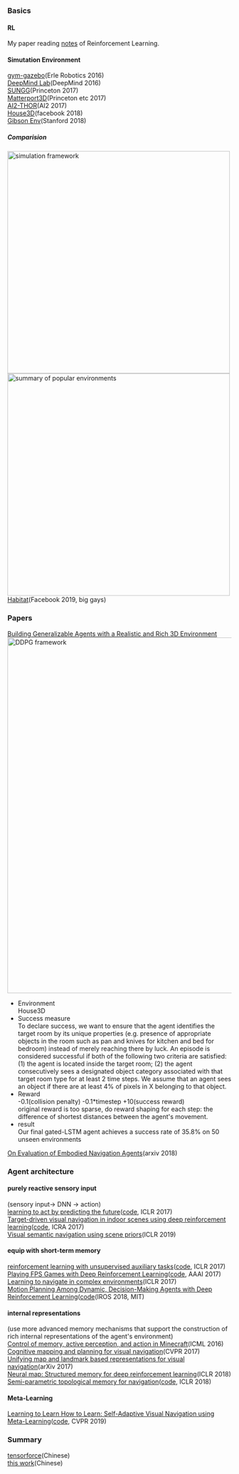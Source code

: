 ### Basics
#### RL
My paper reading [notes](https://github.com/marooncn/learning_note/blob/master/paper%20reading/Reinforcement%20Learning.md) of Reinforcement Learning.
#### Simutation Environment
[gym-gazebo](https://github.com/erlerobot/gym-gazebo)(Erle Robotics 2016) <br>
[DeepMind Lab](https://github.com/deepmind/lab)(DeepMind 2016) <br>
[SUNGG](http://suncg.cs.princeton.edu/)(Princeton 2017) <br>
[Matterport3D](https://github.com/niessner/Matterport)(Princeton etc 2017) <br>
[AI2-THOR](https://github.com/allenai/ai2thor)(AI2 2017) <br>
[House3D](https://github.com/facebookresearch/House3D)(facebook 2018) <br>
[Gibson Env](https://github.com/StanfordVL/GibsonEnv)(Stanford 2018) <br>
##### Comparision 
<img alt="simulation framework" src="https://github.com/marooncn/learning_note/blob/master/paper%20reading/image/simulation%20framework.png"  width="500"> <br>
<img alt=" summary of popular environments" src="https://github.com/marooncn/learning_note/blob/master/paper%20reading/image/%20summary%20of%20popular%20environments.png"  width="500"> <br>
[Habitat](https://github.com/facebookresearch/habitat-sim)(Facebook 2019, big gays) <br>

### Papers 
[Building Generalizable Agents with a Realistic and Rich 3D Environment](https://arxiv.org/pdf/1801.02209.pdf)
<img alt="DDPG framework" src="https://github.com/marooncn/learning_note/blob/master/paper%20reading/image/img1_Building%20Generalizable%20Agents%20with%20a%20Realistic%20and%20Rich%203D%20Environment.jpg"  width="800"> <br>
* Environment <br>
House3D
* Success measure <br>
To declare success, we want to ensure that the agent
identifies the target room by its unique properties (e.g.  presence of appropriate objects in the room such as pan and knives for kitchen and bed for bedroom) instead of merely reaching there by luck. An episode is considered successful if both of the following two criteria are satisfied: (1) the agent
is  located  inside  the  target  room;  (2) the  agent  consecutively sees a  designated  object  category associated with that target room type for at least 2 time steps.  We assume that an agent sees an object if there are at least 4% of pixels in X belonging to that object.
* Reward <br>
-0.1(collision penalty) -0.1*timestep +10(success reward) <br>
original reward is too sparse, do reward shaping for each step: the difference of shortest distances between the agent's movement.
* result <br>
Our final gated-LSTM agent achieves a success rate of 35.8% on 50 unseen environments


[On Evaluation of Embodied Navigation Agents](https://arxiv.org/pdf/1807.06757.pdf)(arxiv 2018) <br>

### Agent architecture
#### purely reactive sensory input 
(sensory input-> DNN -> action) <br>
[learning to act by predicting the future](https://arxiv.org/pdf/1611.01779.pdf)([code](https://github.com/IntelVCL/DirectFuturePrediction), ICLR 2017) <br>
[Target-driven visual navigation in indoor  scenes  using  deep  reinforcement  learning](https://arxiv.org/pdf/1609.05143.pdf)([code](https://github.com/yushu-liu/icra2017-visual-navigation), ICRA 2017) <br>
[Visual semantic navigation using scene priors](https://arxiv.org/pdf/1810.06543.pdf)(ICLR 2019) <br>
#### equip with short-term memory
[reinforcement learning with unsupervised auxiliary tasks](https://arxiv.org/pdf/1611.05397.pdf)([code](https://github.com/miyosuda/unreal), ICLR 2017) <br>
[Playing FPS Games with Deep Reinforcement Learning](https://arxiv.org/pdf/1609.05521.pdf)([code](https://github.com/glample/Arnold), AAAI 2017) <br>
[Learning to navigate in complex environments](https://arxiv.org/pdf/1611.03673.pdf)(ICLR 2017) <br>
[Motion Planning Among Dynamic, Decision-Making Agents with Deep Reinforcement Learning](https://arxiv.org/pdf/1805.01956.pdf)([code](https://github.com/mfe7/cadrl_ros)(IROS 2018, MIT) <br>
#### internal representations
(use more advanced memory mechanisms that support the construction of rich internal representations of the agent's environment) <br>
[Control of memory,  active perception,  and action in Minecraft](https://web.eecs.umich.edu/~baveja/Papers/ICML2016.pdf)(ICML 2016) <br>
[Cognitive mapping and planning for visual navigation](https://arxiv.org/pdf/1702.03920.pdf)(CVPR 2017) <br>
[Unifying map and landmark based representations for visual navigation](https://arxiv.org/pdf/1712.08125.pdf)(arXiv 2017) <br>
[Neural map:  Structured memory for deep reinforcement learning](https://arxiv.org/pdf/1702.08360.pdf)(ICLR 2018) <br>
[Semi-parametric topological memory for navigation](https://arxiv.org/pdf/1803.00653.pdf)([code](https://github.com/nsavinov/SPTM), ICLR 2018) <br>
#### Meta-Learning
[Learning to Learn How to Learn: Self-Adaptive Visual Navigation using Meta-Learning](https://arxiv.org/pdf/1812.00971.pdf)([code](https://github.com/allenai/savn), CVPR 2019) <br>

### Summary
[tensorforce](https://mp.weixin.qq.com/s?__biz=Mzg2MjExNjY5Mg==&mid=2247483685&idx=1&sn=c73822b5b719db40648700d4242499e3&chksm=ce0d8f1ef97a06082fd9032b42d8699bc19adce339f2435f5b6a61c0ea9beb1cfc926509a8e0&mpshare=1&scene=1&srcid=&pass_ticket=9Mwfi8nrJduWesFYZOvfaN1uXqSrd%2B2CuQl%2FzqbUNmBAfv%2Bx%2BxgJyw8xSQfYkcsl#rd)(Chinese) <br>
[this work](https://mp.weixin.qq.com/s?__biz=Mzg2MjExNjY5Mg==&mid=2247483714&idx=1&sn=449c6c1b00272d31b9093e8ae32e5ca5&chksm=ce0d8f79f97a066fcc5929cdbd0fc83ce8412eaf9d97a5c51ed16799d7e8a401027dc3bb6486&mpshare=1&scene=1&srcid=&pass_ticket=9Mwfi8nrJduWesFYZOvfaN1uXqSrd%2B2CuQl%2FzqbUNmBAfv%2Bx%2BxgJyw8xSQfYkcsl#rd)(Chinese) <br>
